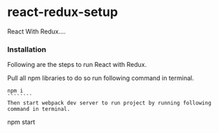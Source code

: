 # react-redux-setup
React With  Redux....

### Installation

Following are the steps to run React with Redux.

Pull all npm libraries to do so run following command in terminal.

`````````
npm i
````````
Then start webpack dev server to run project by running following command in terminal.

`````````
npm start
`````````